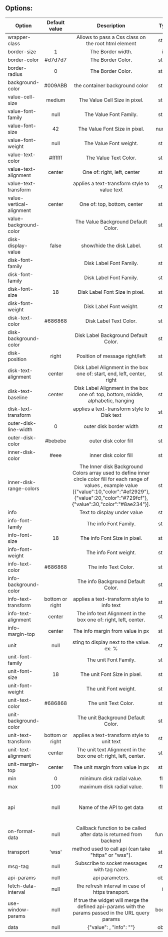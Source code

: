   ## Options:

| Option        | Default value   | Description   | Type | Required   |
| ------------- |:-------------:|:-------------:|:-------------:|:----------|
  wrapper-class  | 	 |Allows to pass a Css class on the root html element | string | NO
  border-size     | 1	 | The Border width. | int | NO
  border-color     | #d7d7d7	 | The Border Color. | string | NO
  border-radius     | 0	 | The Border Color. | string | NO
  background-color     | #009ABB	 | the container background color | string | NO
  value-cell-size     | medium	 | The Value Cell Size in pixel. | string | NO
  value-font-family     | null	 | The Value Font Family. | string | NO
  value-font-size     | 42	 | The Value Font Size in pixel. | number | NO
  value-font-weight     | null	 | The Value Font weight. | string | NO
  value-text-color     | #ffffff	 | The Value Text Color. | string | NO
  value-text-alignment | center	 | One of: right, left, center | string | NO
  value-text-transform | | applies a text-transform style to value text| string | NO
  value-vertical-alignment | center	 | One of: top, bottom, center | string | NO
  value-background-color     | 	 | The Value Background Default Color. | string | NO
  disk-display-value   | false	 | show/hide the disk Label. | string | NO
  disk-font-family     | 	 | Disk Label Font Family. | string | NO
  disk-font-family     | 	 | Disk Label Font Family. | string | NO
  disk-font-size     | 18	 | Disk Label Font Size in pixel. | string | NO
  disk-font-weight     |  | Disk Label Font weight. | string | NO
  disk-text-color     | #686868	 | Disk Label Text Color. | string | NO
  disk-background-color     | 	 | Disk Label Background Default Color. | string | NO
  disk-position | right | Position of message right/left | string | NO
  disk-text-alignment     | center	 | Disk Label Alignment in the box one of: start, end, left, center, right| string | NO
  disk-text-baseline     | center	 | Disk Label Alignment in the box one of: top, bottom, middle, alphabetic, hanging | string | NO
  disk-text-transform | | applies a text-transform style to Disk text| string | NO
  outer-disk-line-width | 0  | outer disk border width | string | NO
  outer-disk-color | #bebebe  | outer disk color fill| string | NO
  inner-disk-color | #eee | inner disk color fill| string | NO
  inner-disk-range-colors     | 	 | The Inner disk Background Colors array used to define inner circle color fill  for each range of values , example value [{"value":10,"color":"#ef2929"},{"value":20,"color":"#729fcf"},{"value":30,"color":"#8ae234"}]. | string | NO
  info  | 	 | Text to display under value | string | NO     
  info-font-family     | 	 | The info Font Family. | string | NO
  info-font-size     | 18	 | The info Font Size in pixel. | string | NO
  info-font-weight     |  | The info Font weight. | string | NO
  info-text-color     | #686868	 | The info Text Color. | string | NO
  info-background-color     | 	 | The info Background Default Color. | string | NO
  info-text-transform | bottom or right | applies a text-transform style to info text| string | NO
  info-text-alignment     | center	 | The info text Alignment in the box one of: right, left, center. | string | NO
  info-margin-top     | center	 | The info margin from value in px | string | NO 
  unit | null   | sting to display next to the value. ex: % | string | NO
  unit-font-family     | 	 | The unit Font Family. | string | NO
  unit-font-size     | 18	 | The unit Font Size in pixel. | string | NO
  unit-font-weight     |  | The unit Font weight. | string | NO
  unit-text-color     | #686868	 | The unit Text Color. | string | NO
  unit-background-color     | 	 | The unit Background Default Color. | string | NO
  unit-text-transform | bottom or right | applies a text-transform style to unit text| string | NO
  unit-text-alignment     | center	 | The unit text Alignment in the box one of: right, left, center. | string | NO
  unit-margin-top     | center	 | The unit margin from value in px | string | NO   
  min       | 0    | 	minimum disk radial value.		| float | NO
  max       | 100    | 	maximum disk radial value.	| float | NO
  api | null | Name of the API to get data | string | Required if getting data from backend 
  on-format-data | null | Callback function to be called after data is returned from backend | function | NO
  transport |  'wss'     | 	method used to call api (can take "https" or "wss").	 | string | NO
  msg-tag   | null      | 	Subscribe to socket messages with tag name.		     | string | NO
  api-params  | null      | 	api parameters.  					| object | NO
  fetch-data-interval |  null     | 	the refresh interval in case of https transport.	 | int | NO
  use-window-params |  null     | 	If true the widget will merge the defined api-params with the params passed in the URL query params	 | boolean | NO
  data | null | {"value": <number>, "info": ""} | object | NO
  
